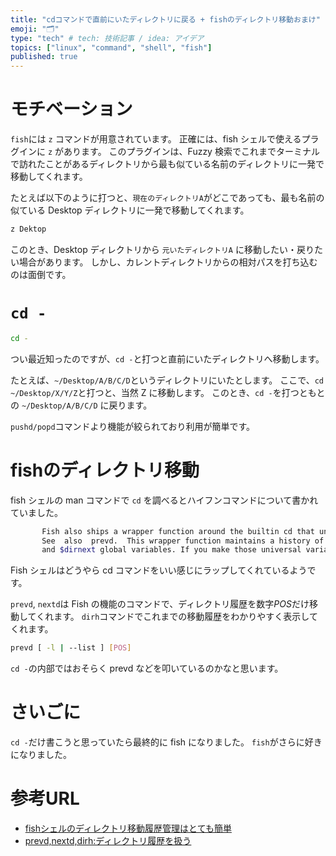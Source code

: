 ```yaml
---
title: "cdコマンドで直前にいたディレクトリに戻る + fishのディレクトリ移動おまけ"
emoji: "🗂"
type: "tech" # tech: 技術記事 / idea: アイデア
topics: ["linux", "command", "shell", "fish"]
published: true
---
```


# モチベーション

`fish`には `z` コマンドが用意されています。
正確には、fish シェルで使えるプラグインに `z` があります。
このプラグインは、Fuzzy 検索でこれまでターミナルで訪れたことがあるディレクトリから最も似ている名前のディレクトリに一発で移動してくれます。

たとえば以下のように打つと、`現在のディレクトリA`がどこであっても、最も名前の似ている Desktop ディレクトリに一発で移動してくれます。
```bash
z Dektop
```

このとき、Desktop ディレクトリから `元いたディレクトリA` に移動したい・戻りたい場合があります。
しかし、カレントディレクトリからの相対パスを打ち込むのは面倒です。

# `cd -`

```bash
cd -
```

つい最近知ったのですが、`cd -`と打つと直前にいたディレクトリへ移動します。

たとえば、`~/Desktop/A/B/C/D`というディレクトリにいたとします。
ここで、`cd ~/Desktop/X/Y/Z`と打つと、当然 Z に移動します。
このとき、`cd -`を打つともとの `~/Desktop/A/B/C/D` に戻ります。

`pushd/popd`コマンドより機能が絞られており利用が簡単です。

# fishのディレクトリ移動

fish シェルの man コマンドで `cd` を調べるとハイフンコマンドについて書かれていました。

```bash
       Fish also ships a wrapper function around the builtin cd that understands cd - as changing to  the  previous  directory.
       See  also  prevd.  This wrapper function maintains a history of the 25 most recently visited directories in the $dirprev
       and $dirnext global variables. If you make those universal variables your cd history is shared among all fish instances.
```

Fish シェルはどうやら cd コマンドをいい感じにラップしてくれているようです。

`prevd`, `nextd`は Fish の機能のコマンドで、ディレクトリ履歴を数字$POS$だけ移動してくれます。
`dirh`コマンドでこれまでの移動履歴をわかりやすく表示してくれます。

```bash
prevd [ -l | --list ] [POS]
```

`cd -`の内部ではおそらく prevd などを叩いているのかなと思います。

# さいごに

`cd -`だけ書こうと思っていたら最終的に fish になりました。
`fish`がさらに好きになりました。

# 参考URL

- [fishシェルのディレクトリ移動履歴管理はとても簡単](https://medium.com/veltra-engineering/fish-shell-cd-history-bd70999b99a6)
- [prevd,nextd,dirh:ディレクトリ履歴を扱う](http://fish.rubikitch.com/prevd/)
